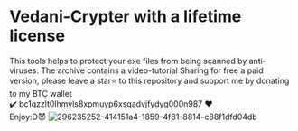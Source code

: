 # Vedani-Crypter with a lifetime license
This tools helps to protect your exe files from being scanned by anti-viruses. The archive contains a video-tutorial
Sharing for free a paid version, please leave a star⭐ to this repository and support me by donating to my BTC wallet
<br /> ✔️ bc1qzzlt0lhmyls8xpmuyp6xsqadvjfydyg000n987 ❤️
<br /> Enjoy:D😈
![296235252-414151a4-1859-4f81-8814-c88f1dfd04db](https://github.com/user-attachments/assets/d2b9c6e8-ef52-488c-93a4-fbf9924c5c72)

